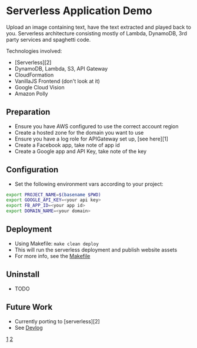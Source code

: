 # Serverless Application Demo

Upload an image containing text, have the text extracted and played back to you. Serverless architecture consisting mostly of Lambda, DynamoDB, 3rd party services and spaghetti code.

Technologies involved:

- [Serverless][2]
- DynamoDB, Lambda, S3, API Gateway
- CloudFormation
- VanillaJS Frontend (don't look at it)
- Google Cloud Vision
- Amazon Polly

## Preparation

- Ensure you have AWS configured to use the correct account region
- Create a hosted zone for the domain you want to use
- Ensure you have a log role for APIGateway set up, [see here][1]
- Create a Facebook app, take note of app id
- Create a Google app and API Key, take note of the key

## Configuration

- Set the following environment vars according to your project:

```sh
export PROJECT_NAME=$(basename $PWD)
export GOOGLE_API_KEY=<your api key>
export FB_APP_ID=<your app id>
export DOMAIN_NAME=<your domain>
```

## Deployment

- Using Makefile: `make clean deploy`
- This will run the serverless deployment and publish website assets
- For more info, see the [Makefile](./Makefile)

## Uninstall

- TODO

## Future Work

- Currently porting to [serverless][2]
- See [Devlog](Devlog.md)

[1](https://kennbrodhagen.net/2016/07/23/how-to-enable-logging-for-api-gateway/)
[2](https://serverless.com/)

